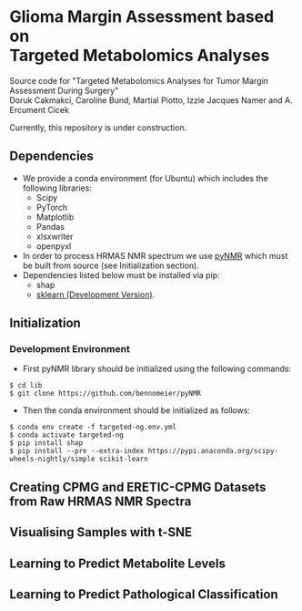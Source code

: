 #  Glioma Margin Assessment based on <br/>Targeted Metabolomics Analyses 
Source code for "Targeted Metabolomics Analyses for Tumor Margin Assessment During Surgery"<br/>
Doruk Cakmakci, Caroline Bund, Martial Piotto, Izzie Jacques Namer and A. Ercument Cicek

Currently, this repository is under construction.
## Dependencies
- We provide a conda environment (for Ubuntu) which includes the following libraries:
  - Scipy
  - PyTorch
  - Matplotlib
  - Pandas
  - xlsxwriter
  - openpyxl
- In order to process HRMAS NMR spectrum we use [pyNMR](https://github.com/bennomeier/pyNMR) which must be built from source (see Initialization section).
- Dependencies listed below must be installed via pip:
  - shap
  - [sklearn (Development Version)](https://scikit-learn.org/stable/developers/advanced_installation.html).


## Initialization
### Development Environment
- First pyNMR library should be initialized using the following commands:
```
$ cd lib
$ git clone https://github.com/bennomeier/pyNMR
```
- Then the conda environment should be initialized as follows:
```
$ conda env create -f targeted-ng.env.yml
$ conda activate targeted-ng
$ pip install shap
$ pip install --pre --extra-index https://pypi.anaconda.org/scipy-wheels-nightly/simple scikit-learn
```

## Creating CPMG and ERETIC-CPMG Datasets from Raw HRMAS NMR Spectra

## Visualising Samples with t-SNE

## Learning to Predict Metabolite Levels
## Learning to Predict Pathological Classification